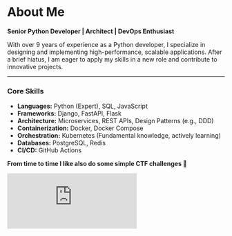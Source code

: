 # About Me

**Senior Python Developer | Architect | DevOps Enthusiast**

With over 9 years of experience as a Python developer, I specialize in designing and implementing high-performance, scalable applications. After a brief hiatus, I am eager to apply my skills in a new role and contribute to innovative projects.

---

### **Core Skills**

* **Languages:** Python (Expert), SQL, JavaScript
* **Frameworks:** Django, FastAPI, Flask
* **Architecture:** Microservices, REST APIs, Design Patterns (e.g., DDD)
* **Containerization:** Docker, Docker Compose
* **Orchestration:** Kubernetes (Fundamental knowledge, actively learning)
* **Databases:** PostgreSQL, Redis
* **CI/CD:** GitHub Actions

**From time to time I like also do some simple CTF challenges :eyes:**

<iframe src="https://tryhackme.com/api/v2/badges/public-profile?userPublicId=199876" style="width: 300px; height: 128px; border: 0"></iframe>